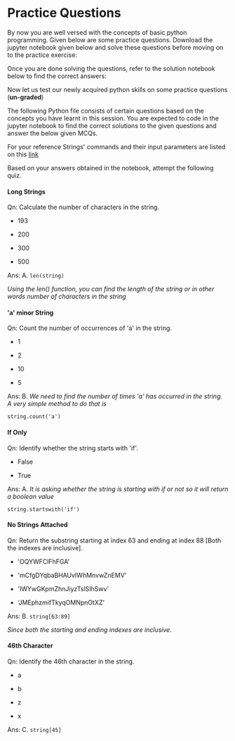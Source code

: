 # Practice Questions

By now you are well versed with the concepts of basic python programming. Given below are some practice questions. Download the jupyter notebook given below and solve these questions before moving on to the practice exercise:

Once you are done solving the questions, refer to the solution notebook below to find the correct answers:

Now let us test our newly acquired python skills on some practice questions (**un-graded**)

The following Python file consists of certain questions based on the concepts you have learnt in this session. You are expected to code in the jupyter notebook to find the correct solutions to the given questions and answer the below given MCQs.

For your reference Strings' commands and their input parameters are listed on this [link](https://www.w3schools.com/python/python_ref_string.asp)

Based on your answers obtained in the notebook, attempt the following quiz.



#### Long Strings

Qn: Calculate the number of characters in the string.

- 193

- 200

- 300

- 500

Ans: A. `len(string)`

*Using the len() function, you can find the length of the string or in other words number of characters in the string*

#### 

#### 'a' minor String

Qn: Count the number of occurrences of 'a' in the string.

- 1

- 2

- 10

- 5

Ans: B. *We need to find the number of times 'a' has occurred in the string.  A very simple method to do that is*

`string.count('a')`

#### 

#### If Only

Qn: Identify whether the string starts with 'if'.

- False

- True

Ans: A. *It is asking whether the string is starting with if or not so it will return a boolean value*

`string.startswith('if')`



#### No Strings Attached

Qn: Return the substring starting at index 63 and ending at index 88 [Both the indexes are inclusive].

- 'OQYWFClFhFGA'

- 'mCfgDYqbaBHAUvIWhMnvwZnEMV'

- 'IWYwGKpmZhnJiyzTslSIhSwv'

- 'JMEphzmifTkyqOMNpnOtXZ'

Ans: B. `string[63:89]`

*Since both the starting and ending indexes are inclusive.*



#### 46th Character

Qn: Identify the 46th character in the string.

- a

- b

- z

- x

Ans: C. `string[45]`

